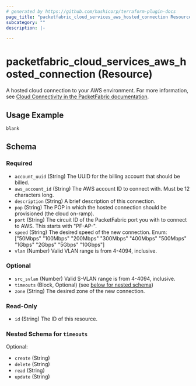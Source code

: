 ```yaml
---
# generated by https://github.com/hashicorp/terraform-plugin-docs
page_title: "packetfabric_cloud_services_aws_hosted_connection Resource - terraform-provider-packetfabric"
subcategory: ""
description: |-

---
```


# packetfabric_cloud_services_aws_hosted_connection (Resource)

A hosted cloud connection to your AWS environment. For more information, see [Cloud Connectivity in the PacketFabric documentation](https://docs.packetfabric.com/cloud/).

## Usage Example

```terraform
blank
```


## Schema

### Required

- `account_uuid` (String) The UUID for the billing account that should be billed. 
- `aws_account_id` (String) The AWS account ID to connect with. Must be 12 characters long.
- `description` (String) A brief description of this connection.
- `pop` (String) The POP in which the hosted connection should be provisioned (the cloud on-ramp).
- `port` (String) The circuit ID of the PacketFabric port you with to connect to AWS. This starts with "PF-AP-".
- `speed` (String) The desired speed of the new connection.
		Enum: ["50Mbps" "100Mbps" "200Mbps" "300Mbps" "400Mbps" "500Mbps" "1Gbps" "2Gbps" "5Gbps" "10Gbps"]
- `vlan` (Number) Valid VLAN range is from 4-4094, inclusive.

### Optional

- `src_svlan` (Number) Valid S-VLAN range is from 4-4094, inclusive.
- `timeouts` (Block, Optional) (see [below for nested schema](#nestedblock--timeouts))
- `zone` (String) The desired zone of the new connection.

### Read-Only

- `id` (String) The ID of this resource.

<a id="nestedblock--timeouts"></a>
### Nested Schema for `timeouts`

Optional:

- `create` (String)
- `delete` (String)
- `read` (String)
- `update` (String)
